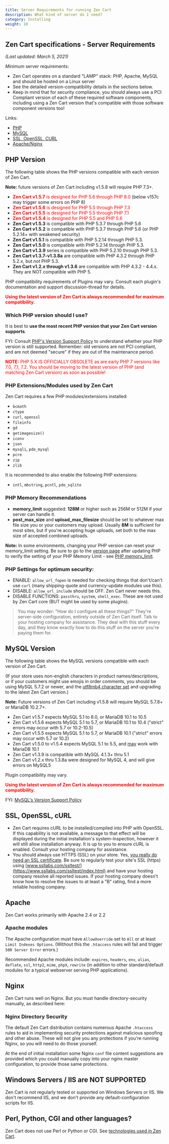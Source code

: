 ```yaml
---
title: Server Requirements for running Zen Cart
description: What kind of server do I need?  
category: Installing
weight: 10
---
```

## Zen Cart specifications - Server Requirements

_(Last updated: March 5, 2021)_  

*Minimum* server requirements:  

*   Zen Cart operates on a standard "LAMP" stack: PHP, Apache, MySQL and should be hosted on a Linux server
*   See the detailed version-compatibility details in the sections below.
*   Keep in mind that for security compliance, you should always use a PCI Compliant version of each of these required software components, including using a Zen Cart version that's compatible with those software component versions too!

Links:
- [PHP](#php-version)
- [MySQL](#mysql-version)
- [SSL, OpenSSL, CURL](#ssl-openssl-curl)
- [Apache/Nginx](#Apache)


## PHP Version

The following table shows the PHP versions compatible with each version of Zen Cart. 

**Note:** future versions of Zen Cart including v1.5.8 will require PHP 7.3+.

*   <font color="#ff0000">**Zen Cart v1.5.7** is designed for PHP 5.6 through PHP 8.0</font> (below v157c may trigger some errors on PHP 8)
*   <font color="#ff0000">**Zen Cart v1.5.6** is designed for PHP 5.5 through PHP 7.3</font>
*   <font color="#ff0000">**Zen Cart v1.5.5** is designed for PHP 5.5 through PHP 7.1</font> 
*   <font color="#ff0000">**Zen Cart v1.5.4** is designed for PHP 5.5 and PHP 5.6</font> 
*   **Zen Cart v1.5.3** is compatible with PHP 5.3.7 through PHP 5.6 
*   **Zen Cart v1.5.2** is compatible with PHP 5.3.7 through PHP 5.6 (or PHP 5.2.14+ with weakened security)
*   **Zen Cart v1.5.1** is compatible with PHP 5.2.14 through PHP 5.3.
*   **Zen Cart v1.5.0** is compatible with PHP 5.2.14 through PHP 5.3.
*   **Zen Cart v1.3.9** series is compatible with PHP 5.2.10 through PHP 5.3.
*   **Zen Cart v1.3.7-v1.3.8a** are compatible with PHP 4.3.2 through PHP 5.2.x, but *not* PHP 5.3.
*   **Zen Cart v1.2.x through v1.3.6** are compatible with PHP 4.3.2 - 4.4.x. They are NOT compatible with PHP 5.

PHP compatibility requirements of Plugins may vary. Consult each plugin's documentation and support discussion-thread for details.  

<font color="#ff0000"> **Using the latest version of Zen Cart is always recommended for maximum compatibility.** </font>

### Which PHP version should I use?

It is best to **use the most recent PHP version that your Zen Cart version supports**. 

FYI: Consult [PHP's Version Support Policy](https://www.php.net/supported-versions.php) to understand whether your PHP version is still supported. Remember: old versions are not PCI compliant, and are not deemed "secure" if they are out of the maintenance period.

<font color="#ff0000">**NOTE:** PHP 5.X IS OFFICIALLY OBSOLETE as are early PHP 7 versions like 7.0, 7,1, 7.2. You should be moving to the latest version of PHP (and matching Zen Cart version) as soon as possible!</font>  

### PHP Extensions/Modules used by Zen Cart

Zen Cart requires a few PHP modules/extensions installed: 

 - `bcmath`
 - `ctype`
 - `curl`, `openssl`
 - `fileinfo`
 - `gd`
 - `getimagesize()`
 - `iconv`
 - `json`
 - `mysqli`, `pdo_mysql`
 - `pcre`
 - `zip`
 - `zlib`
 
It is recommended to also enable the following PHP extensions:

 - `intl`, `mbstring`, `pcntl`, `pdo_sqlite`

### PHP Memory Recommendations

- **memory_limit** suggested: **128M** or higher such as 256M or 512M if your server can handle it.
- **post_max_size** and **upload_max_filesize** should be set to whatever max file size you or your customers may upload. Usually **8M** is sufficient for most sites, but if you're accepting huge uploads, set both to the max size of accepted combined uploads.  

**Note:** In some environments, changing your PHP version can reset your memory_limit setting.  Be sure to go to the [version page](/user/admin_pages/tools/server_info/) after updating PHP to verify the setting of your PHP Memory Limit - see [PHP memory_limit](/user/running/memory_limit/).

### PHP Settings for optimum security:

- ENABLE: `allow_url_fopen` is needed for checking things that don't/can't use `curl` (many shipping-quote and currency-update modules use this).
- DISABLE: `allow_url_include` should be OFF. Zen Cart never needs this.
- DISABLE FUNCTIONS: `passthru`, `system`, `shell_exec`. These are not used by Zen Cart core (BUT might be used by some plugins).

> You may wonder: "How do I configure all these things?" They're server-side configuration, entirely outside of Zen Cart itself. Talk to your hosting company for assistance. They deal with this stuff every day, and they know exactly how to do this stuff on the server you're paying them for.


## MySQL Version

The following table shows the MySQL versions compatible with each version of Zen Cart.

(If your store uses non-english characters in product names/descriptions, or if your customers might use emojis in order comments, you should be using MySQL 5.7.2 or newer, and the [utf8mb4 character set](/user/upgrading/convert_to_utf8/) and upgrading to the latest Zen Cart version.)

**Note:** Future versions of Zen Cart including v1.5.8 will require MySQL 5.7.8+ or MariaDB 10.2.7+.

*   Zen Cart v1.5.7 expects MySQL 5.1 to 8.0, or MariaDB 10.1 to 10.5
*   Zen Cart v1.5.6 expects MySQL 5.1 to 5.7, or MariaDB 10.1 to 10.4 ("strict" errors may occur with 5.7 or 10.2-10.5)
*   Zen Cart v1.5.5 expects MySQL 5.1 to 5.7, or MariaDB 10.1 ("strict" errors may occur with 5.7 or 10.2)
*   Zen Cart v1.5.0 to v1.5.4 expects MySQL 5.1 to 5.5, and <u>may</u> work with MariaDB 10.1
*   Zen Cart v1.3.9 is compatible with MySQL 4.1.3+ thru 5.1
*   Zen Cart v1.2.x thru 1.3.8a were designed for MySQL 4, and will give errors on MySQL5

Plugin compatibility may vary.  

<font color="#ff0000"> **Using the latest version of Zen Cart is always recommended for maximum compatibility.** </font>

FYI: [MySQL's Version Support Policy](https://en.wikipedia.org/wiki/MySQL#Release_history)


## SSL, OpenSSL, cURL

*   Zen Cart requires cURL to be installed/compiled into PHP with OpenSSL. If this capability is not available, a message to that effect will be displayed during the initial installation's system-inspection, however it will still allow installation anyway. It is up to you to ensure cURL is enabled. Consult your hosting company for assistance.
*   You should always use HTTPS (SSL) on your store. Yes, [you really do need an SSL certificate](/user/first_steps/yes_you_need_ssl/). Be sure to regularly test your site's SSL (https) using [www.ssllabs.com/ssltest/](https://www.ssllabs.com/ssltest/index.html) and have your hosting company resolve all reported issues. If your hosting company doesn't know how to resolve the issues to at least a "B" rating, find a more reliable hosting company.


## Apache

Zen Cart works primarily with Apache 2.4 or 2.2

### Apache modules

The Apache configuration must have `AllowOverride` set to `All` or at least `Limit Indexes Options`. (Without this the `.htaccess` rules will fail and trigger `500 Server Error` errors.)

Recommended Apache modules include: `expires`, `headers`, `env`, `alias`, `deflate`, `ssl`, `http2`, `mime`, `phpX`, `rewrite` (in addition to other standard/default modules for a typical webserver serving PHP applications).


## Nginx  
Zen Cart runs well on Nginx. But you must handle directory-security manually, as described here:

### Nginx Directory Security
The default Zen Cart distribution contains numerous Apache `.htaccess` rules to aid in implementing security protections against malicious spoofing and other abuse. These will not give you any protections if you're running Nginx, so you will need to do those yourself.

At the end of initial installation some Nginx `conf` file content suggestions are provided which you could manually copy into your nginx master configuration, to provide those same protections.


## Windows Servers / IIS are **NOT SUPPORTED** 
Zen Cart is not regularly tested or supported on Windows Servers or IIS.  We don't recommend IIS, and we don't provide any default-configuration scripts for IIS.


## Perl, Python, CGI and other languages?  
Zen Cart does not use Perl or Python or CGI.  See [technologies used in Zen Cart](/user/first_steps/technologies/). 

